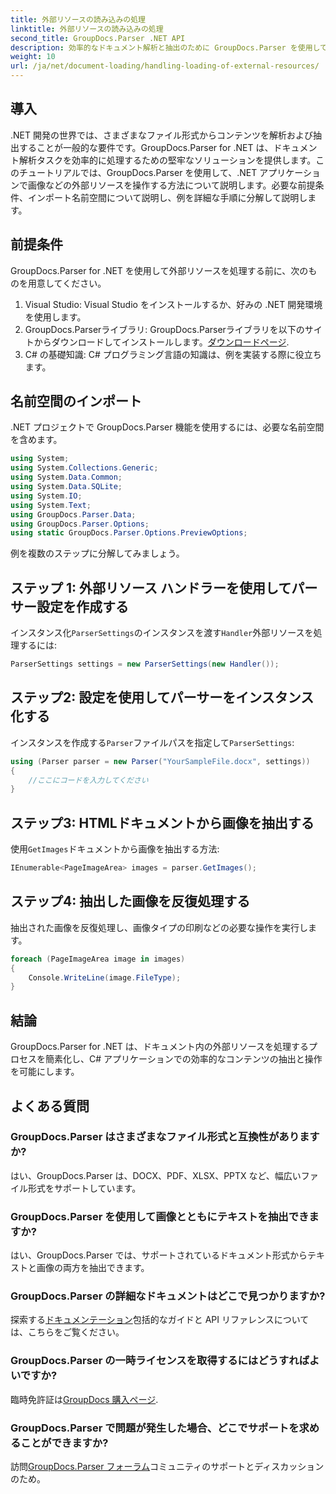 ```yaml
---
title: 外部リソースの読み込みの処理
linktitle: 外部リソースの読み込みの処理
second_title: GroupDocs.Parser .NET API
description: 効率的なドキュメント解析と抽出のために GroupDocs.Parser を使用して .NET で外部リソースを処理する方法を学習します。
weight: 10
url: /ja/net/document-loading/handling-loading-of-external-resources/
---
```

## 導入
.NET 開発の世界では、さまざまなファイル形式からコンテンツを解析および抽出することが一般的な要件です。GroupDocs.Parser for .NET は、ドキュメント解析タスクを効率的に処理するための堅牢なソリューションを提供します。このチュートリアルでは、GroupDocs.Parser を使用して、.NET アプリケーションで画像などの外部リソースを操作する方法について説明します。必要な前提条件、インポート名前空間について説明し、例を詳細な手順に分解して説明します。
## 前提条件
GroupDocs.Parser for .NET を使用して外部リソースを処理する前に、次のものを用意してください。
1. Visual Studio: Visual Studio をインストールするか、好みの .NET 開発環境を使用します。
2. GroupDocs.Parserライブラリ: GroupDocs.Parserライブラリを以下のサイトからダウンロードしてインストールします。[ダウンロードページ](https://releases.groupdocs.com/parser/net/).
3. C# の基礎知識: C# プログラミング言語の知識は、例を実装する際に役立ちます。

## 名前空間のインポート
.NET プロジェクトで GroupDocs.Parser 機能を使用するには、必要な名前空間を含めます。
```csharp
using System;
using System.Collections.Generic;
using System.Data.Common;
using System.Data.SQLite;
using System.IO;
using System.Text;
using GroupDocs.Parser.Data;
using GroupDocs.Parser.Options;
using static GroupDocs.Parser.Options.PreviewOptions;
```

例を複数のステップに分解してみましょう。
## ステップ 1: 外部リソース ハンドラーを使用してパーサー設定を作成する
インスタンス化`ParserSettings`のインスタンスを渡す`Handler`外部リソースを処理するには:
```csharp
ParserSettings settings = new ParserSettings(new Handler());
```
## ステップ2: 設定を使用してパーサーをインスタンス化する
インスタンスを作成する`Parser`ファイルパスを指定して`ParserSettings`:
```csharp
using (Parser parser = new Parser("YourSampleFile.docx", settings))
{
    //ここにコードを入力してください
}
```
## ステップ3: HTMLドキュメントから画像を抽出する
使用`GetImages`ドキュメントから画像を抽出する方法:
```csharp
IEnumerable<PageImageArea> images = parser.GetImages();
```
## ステップ4: 抽出した画像を反復処理する
抽出された画像を反復処理し、画像タイプの印刷などの必要な操作を実行します。
```csharp
foreach (PageImageArea image in images)
{
    Console.WriteLine(image.FileType);
}
```

## 結論
GroupDocs.Parser for .NET は、ドキュメント内の外部リソースを処理するプロセスを簡素化し、C# アプリケーションでの効率的なコンテンツの抽出と操作を可能にします。

## よくある質問
### GroupDocs.Parser はさまざまなファイル形式と互換性がありますか?
はい、GroupDocs.Parser は、DOCX、PDF、XLSX、PPTX など、幅広いファイル形式をサポートしています。
### GroupDocs.Parser を使用して画像とともにテキストを抽出できますか?
はい、GroupDocs.Parser では、サポートされているドキュメント形式からテキストと画像の両方を抽出できます。
### GroupDocs.Parser の詳細なドキュメントはどこで見つかりますか?
探索する[ドキュメンテーション](https://tutorials.groupdocs.com/parser/net/)包括的なガイドと API リファレンスについては、こちらをご覧ください。
### GroupDocs.Parser の一時ライセンスを取得するにはどうすればよいですか?
臨時免許証は[GroupDocs 購入ページ](https://purchase.groupdocs.com/temporary-license/).
### GroupDocs.Parser で問題が発生した場合、どこでサポートを求めることができますか?
訪問[GroupDocs.Parser フォーラム](https://forum.groupdocs.com/c/parser/17)コミュニティのサポートとディスカッションのため。